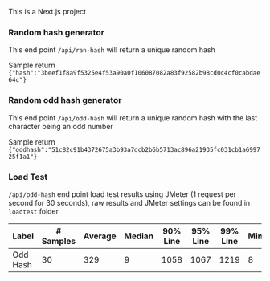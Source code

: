 This is a Next.js project

### Random hash generator

This end point `/api/ran-hash` will return a unique random hash

Sample return
`{"hash":"3beef1f8a9f5325e4f53a90a0f106087082a83f92582b98cd0c4cf0cabdae64c"}`

### Random odd hash generator

This end point `/api/odd-hash` will return a unique random hash with the last character being an odd number

Sample return
`{"oddhash":"51c82c91b4372675a3b93a7dcb2b6b5713ac896a21935fc031cb1a699725f1a1"}`

### Load Test

`/api/odd-hash` end point load test results using JMeter (1 request per second for 30 seconds), raw results and JMeter settings can be found in `loadtest` folder

| Label | # Samples	| Average |	Median | 90% Line | 95% Line | 99% Line | Min | Max | Error % | Throughput | Received KB/sec | Sent KB/sec |
| --- | --- | --- | --- | --- | --- | --- | --- | --- | --- | --- | --- | --- |
| Odd Hash | 30 | 329 | 9 | 1058 | 1067 | 1219 | 8 | 1219 | 0.00% | 3.03122 | 0.91 | 0.38 |